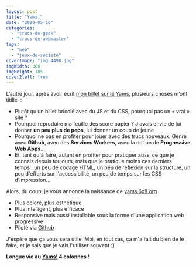 ```yaml
---
layout: post
title: "Yams!"
date: "2020-05-10"
categories: 
  - "trucs-de-geek"
  - "trucs-de-webmaster"
tags: 
  - "web"
  - "jeux-de-societe"
coverImage: "img_4498.jpg"
imgWidth: 360
imgHeight: 185
cover2left: true
---
```


L’autre jour, après avoir écrit [mon billet sur le Yams](https://www.6x8.org/2020/05/le-yam-super-ultimate-pro-elite-version/), plusieurs choses m’ont titillé  :

- Plutôt qu’un billet bricolé avec du JS et du CSS, pourquoi pas un « vrai » site ?
- Pourquoi reproduire ma feuille des score papier ? J‘avais envie de lui donner **un peu plus de peps**, lui donner un coup de jeune
- Pourquoi ne pas en profiter pour jouer avec des trucs nouveaux. Genre avec **Github**, avec des **Services Workers**, avec la notion de **Progressive Web Apps**...
- Et, tant qu'à faire, autant en profiter pour pratiquer aussi ce que je connais depuis toujours, mais que je pratique moins ces derniers temps : un peu de codage HTML, un peu de réflexion sur la structure, un peu d'efforts sur l'accessibilité, un peu de temps sur les CSS d'impression...

Alors, du coup, je vous annonce la naissance de [yams.6x8.org](https://yams.6x8.org/)

- Plus coloré, plus esthétique
- Plus intelligent, plus efficace
- Responsive mais aussi installable sous la forme d'une application web progressive
- Piloté via [Github](https://github.com/zemoko/yams)

J'espère que ça vous sera utile. Moi, en tout cas, ça m'a fait du bien de le faire, et je sais que je vais l'utiliser souvent :)

**Longue vie au [Yams!](https://yams.6x8.org/) 4 colonnes !**
